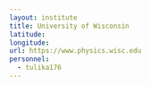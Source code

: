 ```yaml
---
layout: institute
title: University of Wisconsin
latitude: 
longitude: 
url: https://www.physics.wisc.edu
personnel:
  - tulika176
---
```


